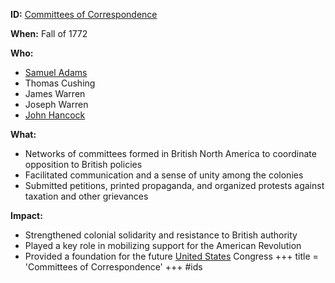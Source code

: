 **ID:** [Committees of Correspondence](./../committees-of-correspondence/)

**When:** Fall of 1772

**Who:**
* [Samuel Adams](./../samuel-adams/)
* Thomas Cushing
* James Warren
* Joseph Warren
* [John Hancock](./../john-hancock/)

**What:**
* Networks of committees formed in British North America to coordinate opposition to British policies
* Facilitated communication and a sense of unity among the colonies
* Submitted petitions, printed propaganda, and organized protests against taxation and other grievances

**Impact:**
* Strengthened colonial solidarity and resistance to British authority
* Played a key role in mobilizing support for the American Revolution
* Provided a foundation for the future [United States](./../united-states/) Congress
+++
 title = 'Committees of Correspondence'
+++
#ids